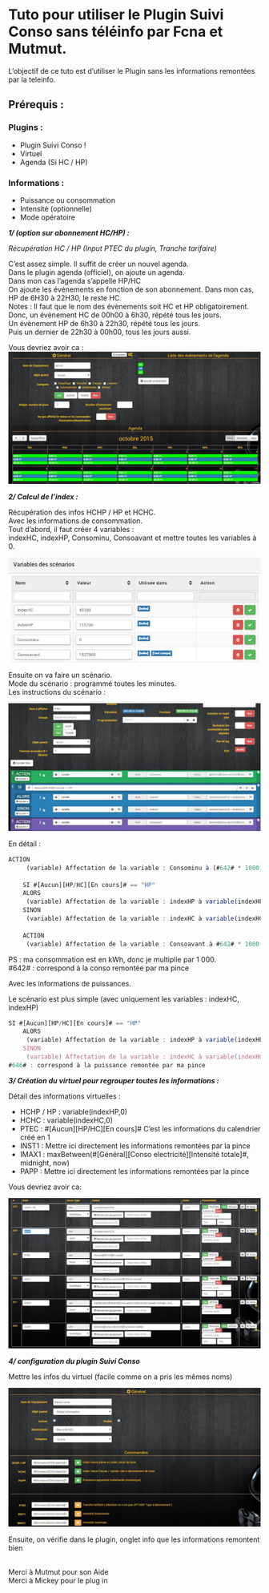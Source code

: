 # Tuto pour utiliser le Plugin Suivi Conso sans téléinfo par Fcna et Mutmut.

L’objectif de ce tuto est d’utiliser le Plugin sans les informations remontées par la teleinfo.

## Prérequis :
### Plugins :
- Plugin Suivi Conso !
- Virtuel
- Agenda (Si HC / HP)

### Informations : 
- Puissance ou consommation
- Intensité (optionnelle)
- Mode opératoire

_**1/ (option sur abonnement HC/HP) :**_


_Récupération HC / HP (Input PTEC du plugin, Tranche tarifaire)_


C’est assez simple. Il suffit de créer un nouvel agenda.<br>
Dans le plugin agenda (officiel), on ajoute un agenda.<br>
Dans mon cas l’agenda s’appelle HP/HC<br>
On ajoute les événements en fonction de son abonnement. Dans mon cas, HP de 6H30 à 22H30, le reste HC.<br>
Notes : Il faut que le nom des évènements soit HC et HP obligatoirement.<br>
Donc, un évènement HC de 00h00 à 6h30, répété tous les jours.<br>
Un évènement HP de 6h30 à 22h30, répété tous les jours.<br>
Puis un dernier de 22h30 à 00h00, tous les jours aussi.<br>

Vous devriez avoir ca :
![faq_hphc_1.jpg](../images/faq_hphc_1.jpg)

_**2/ Calcul de l’index :**_

Récupération des infos HCHP / HP et HCHC. <br>
Avec les informations de consommation. <br>
Tout d’abord, il faut créer 4 variables : <br>
indexHC, indexHP, Consominu, Consoavant et mettre toutes les variables à 0. <br>

![faq_variables_1.jpg](../images/faq_variables_1.jpg)

Ensuite on va faire un scénario.<br>
Mode du scénario : programmé toutes les minutes.<br>
Les instructions du scénario :<br>

![faq_scena_1.jpg](../images/faq_scena_1.jpg)

En détail :

```js
ACTION
     (variable) Affectation de la variable : Consominu à (#642# * 1000)  -  variable(Consoavant,0) 
    
    SI #[Aucun][HP/HC][En cours]# == "HP"  
    ALORS
     (variable) Affectation de la variable : indexHP à variable(indexHP,0) + variable(Consominu,0) 
    SINON
     (variable) Affectation de la variable : indexHC à variable(indexHC,0) + variable(Consominu,0) 
    
    ACTION
     (variable) Affectation de la variable : Consoavant à #642# * 1000 
```
PS : ma consommation est en kWh, donc je multiplie par 1 000.<br>
#642# : correspond à la conso remontée par ma pince<br>

Avec les informations de puissances.<br>


Le scénario est plus simple (avec uniquement les variables : indexHC, indexHP)<br>

```js
SI #[Aucun][HP/HC][En cours]# == "HP"  
    ALORS
     (variable) Affectation de la variable : indexHP à variable(indexHP,0) + (#646#/60)
    SINON
     (variable) Affectation de la variable : indexHC à variable(indexHC,0) + (#646#/60)
#646# : correspond à la puissance remontée par ma pince
```

_**3/ Création du virtuel pour regrouper toutes les informations :**_

Détail des informations virtuelles :
- HCHP / HP : variable(indexHP,0)
- HCHC : variable(indexHC,0)
- PTEC : #[Aucun][HP/HC][En cours]#
    C’est les informations du calendrier créé en 1
- INST1 : Mettre ici directement les informations remontées par la pince
- IMAX1 : maxBetween(#[Général][Conso electricité][Intensité totale]#, midnight, now)
- PAPP : Mettre ici directement les informations remontées par la pince

Vous devriez avoir ca:

![faq_virtuel_1.jpg](../images/faq_virtuel_1.jpg)

_**4/ configuration du plugin Suivi Conso**_

Mettre les infos du virtuel (facile comme on a pris les mêmes noms)

![faq_plugin_1.jpg](../images/faq_plugin_1.jpg)

Ensuite, on vérifie dans le plugin, onglet info que les informations remontent bien<br><br>

Merci à Mutmut pour son Aide<br>
Merci à Mickey pour le plug in